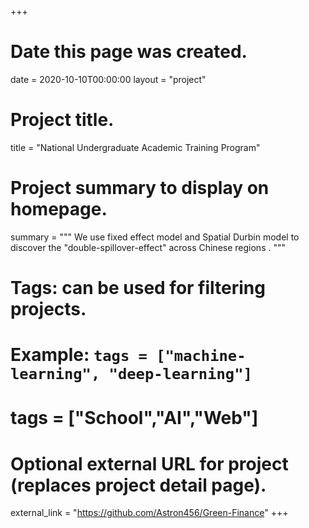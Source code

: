 +++
# Date this page was created.
date = 2020-10-10T00:00:00
layout = "project"

# Project title.
title = "National Undergraduate Academic Training Program"

# Project summary to display on homepage.
summary = """
 We use fixed effect model and Spatial Durbin model to discover the "double-spillover-effect" across Chinese regions .
 """

# Tags: can be used for filtering projects.
# Example: `tags = ["machine-learning", "deep-learning"]`
# tags = ["School","AI","Web"]

# Optional external URL for project (replaces project detail page).
external_link = "https://github.com/Astron456/Green-Finance"
+++
